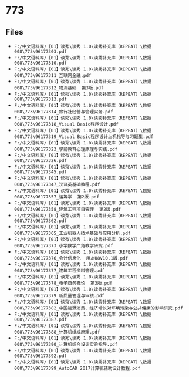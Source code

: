 # 773

## Files

- `F:/中文语料库/【01】读秀\读秀 1.0\读秀补充库（REPEAT）\数据008\773\96177303.pdf`
- `F:/中文语料库/【01】读秀\读秀 1.0\读秀补充库（REPEAT）\数据008\773\96177310.pdf`
- `F:/中文语料库/【01】读秀\读秀 1.0\读秀补充库（REPEAT）\数据008\773\96177311_互联网金融.pdf`
- `F:/中文语料库/【01】读秀\读秀 1.0\读秀补充库（REPEAT）\数据008\773\96177312_物流基础  第3版.pdf`
- `F:/中文语料库/【01】读秀\读秀 1.0\读秀补充库（REPEAT）\数据008\773\96177313.pdf`
- `F:/中文语料库/【01】读秀\读秀 1.0\读秀补充库（REPEAT）\数据008\773\96177314_旅行社经营与管理实务.pdf`
- `F:/中文语料库/【01】读秀\读秀 1.0\读秀补充库（REPEAT）\数据008\773\96177318_Visual Basic程序设计.pdf`
- `F:/中文语料库/【01】读秀\读秀 1.0\读秀补充库（REPEAT）\数据008\773\96177319_Visual Basic程序设计上机指导与习题集.pdf`
- `F:/中文语料库/【01】读秀\读秀 1.0\读秀补充库（REPEAT）\数据008\773\96177323_学前教育心理原理与实践.pdf`
- `F:/中文语料库/【01】读秀\读秀 1.0\读秀补充库（REPEAT）\数据008\773\96177326.pdf`
- `F:/中文语料库/【01】读秀\读秀 1.0\读秀补充库（REPEAT）\数据008\773\96177345.pdf`
- `F:/中文语料库/【01】读秀\读秀 1.0\读秀补充库（REPEAT）\数据008\773\96177347_汉译英基础教程.pdf`
- `F:/中文语料库/【01】读秀\读秀 1.0\读秀补充库（REPEAT）\数据008\773\96177357_运筹学  第2版.pdf`
- `F:/中文语料库/【01】读秀\读秀 1.0\读秀补充库（REPEAT）\数据008\773\96177358_建筑工程项目管理  第2版.pdf`
- `F:/中文语料库/【01】读秀\读秀 1.0\读秀补充库（REPEAT）\数据008\773\96177362.pdf`
- `F:/中文语料库/【01】读秀\读秀 1.0\读秀补充库（REPEAT）\数据008\773\96177365_工业机器人技术基础与应用分析.pdf`
- `F:/中文语料库/【01】读秀\读秀 1.0\读秀补充库（REPEAT）\数据008\773\96177373_小学数学广角教学研究.pdf`
- `F:/中文语料库/【01】读秀\读秀 1.0\读秀补充库（REPEAT）\数据008\773\96177376_会计信息化  用友U8V10.1版.pdf`
- `F:/中文语料库/【01】读秀\读秀 1.0\读秀补充库（REPEAT）\数据008\773\96177377_建筑工程资料管理.pdf`
- `F:/中文语料库/【01】读秀\读秀 1.0\读秀补充库（REPEAT）\数据008\773\96177378_电子商务概论  第3版.pdf`
- `F:/中文语料库/【01】读秀\读秀 1.0\读秀补充库（REPEAT）\数据008\773\96177379_新质量管理与审核.pdf`
- `F:/中文语料库/【01】读秀\读秀 1.0\读秀补充库（REPEAT）\数据008\773\96177382_中国能源消费、经济增长对环境污染与公共健康的影响研究.pdf`
- `F:/中文语料库/【01】读秀\读秀 1.0\读秀补充库（REPEAT）\数据008\773\96177387.pdf`
- `F:/中文语料库/【01】读秀\读秀 1.0\读秀补充库（REPEAT）\数据008\773\96177388_计算机组成原理.pdf`
- `F:/中文语料库/【01】读秀\读秀 1.0\读秀补充库（REPEAT）\数据008\773\96177390_计算机综合设计实验指导.pdf`
- `F:/中文语料库/【01】读秀\读秀 1.0\读秀补充库（REPEAT）\数据008\773\96177392.pdf`
- `F:/中文语料库/【01】读秀\读秀 1.0\读秀补充库（REPEAT）\数据008\773\96177399_AutoCAD 2017计算机辅助设计教程.pdf`

